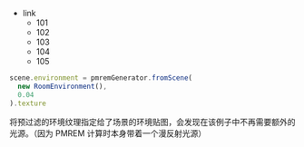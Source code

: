 - link
  - 101
  - 102
  - 103
  - 104
  - 105

```js
scene.environment = pmremGenerator.fromScene(
  new RoomEnvironment(),
  0.04
).texture
```

将预过滤的环境纹理指定给了场景的环境贴图，会发现在该例子中不再需要额外的光源。（因为 PMREM 计算时本身带着一个漫反射光源）
